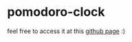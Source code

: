 # pomodoro-clock
feel free to access it at this [github page](https://mariannademelo.github.io/pomodoro-clock/) :) 
